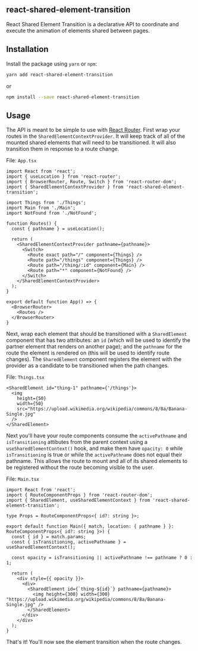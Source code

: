## react-shared-element-transition

React Shared Element Transition is a declarative API to coordinate and execute the animation of elements shared between pages.

## Installation

Install the package using `yarn` or `npm`:

```bash
yarn add react-shared-element-transition
```

or

```bash
npm install --save react-shared-element-transition
```

## Usage

The API is meant to be simple to use with [React Router](https://github.com/remix-run/react-router). First wrap your routes in the `SharedElementContextProvider`. It will keep track of all of the mounted shared elements that will need to be transitioned. It will also transition them in response to a route change.

File: `App.tsx`

```tsx
import React from 'react';
import { useLocation } from 'react-router';
import { BrowserRouter, Route, Switch } from 'react-router-dom';
import { SharedElementContextProvider } from 'react-shared-element-transition';

import Things from './Things';
import Main from './Main';
import NotFound from './NotFound';

function Routes() {
  const { pathname } = useLocation();

  return (
    <SharedElementContextProvider pathname={pathname}>
      <Switch>
        <Route exact path="/" component={Things} />
        <Route path="/things" component={Things} />
        <Route path="/thing/:id" component={Main} />
        <Route path="*" component={NotFound} />
      </Switch>
    </SharedElementContextProvider>
  );
}

export default function App() => {
  <BrowserRouter>
    <Routes />
  </BrowserRouter>
}
```

Next, wrap each element that should be transitioned with a `SharedElement` component that has two attributes: an `id` (which will be used to identify the partner element that renders on another page); and the `pathname` for the route the element is rendered on (this will be used to identify route changes). The `SharedElement` component registers the element with the provider as a candidate to be transitioned when the path changes.

File: `Things.tsx`

```tsx
<SharedElement id="thing-1" pathname={'/things'}>
  <img
    height={50}
    width={50}
    src="https://upload.wikimedia.org/wikipedia/commons/8/8a/Banana-Single.jpg"
  />
</SharedElement>
```

Next you'll have your route components consume the `activePathname` and `isTransitioning` attibutes from the parent context using a `useSharedElementContext()` hook, and make them have `opacity: 0` while `isTransitioning` is true or while the `activePathname` does not equal their pathname. This allows the route to mount and all of its shared elements to be registered without the route becoming visible to the user.

File: `Main.tsx`

```tsx
import React from 'react';
import { RouteComponentProps } from 'react-router-dom';
import { SharedElement, useSharedElementContext } from 'react-shared-element-transition';

type Props = RouteComponentProps<{ id?: string }>;

export default function Main({ match, location: { pathname } }: RouteComponentProps<{ id?: string }>) {
  const { id } = match.params;
  const { isTransitioning, activePathname } = useSharedElementContext();

  const opacity = isTransitioning || activePathname !== pathname ? 0 : 1;

  return (
    <div style={{ opacity }}>
      <div>
        <SharedElement id={`thing-${id}`} pathname={pathname}>
          <img height={300} width={300} "https://upload.wikimedia.org/wikipedia/commons/8/8a/Banana-Single.jpg" />
        </SharedElement>
      </div>
    </div>
  );
}
```

That's it! You'll now see the element transition when the route changes.
